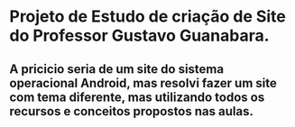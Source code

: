 # Projeto de Estudo de criação de Site do Professor Gustavo Guanabara.

## A pricicio seria de um site do sistema operacional Android, mas resolvi fazer um site com tema diferente, mas utilizando todos os recursos e conceitos propostos nas aulas.

